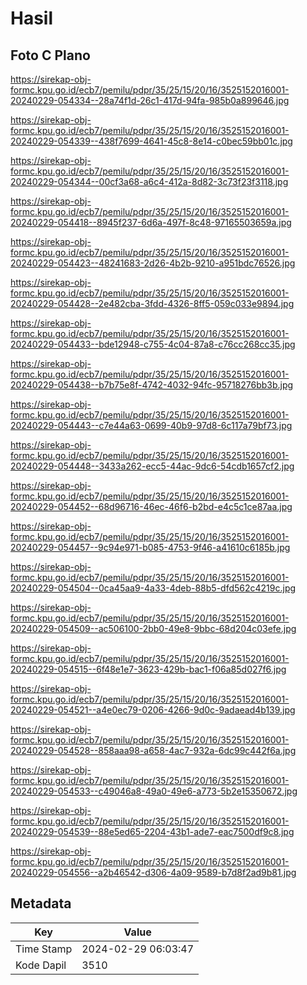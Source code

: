 # Hasil

## Foto C Plano

https://sirekap-obj-formc.kpu.go.id/ecb7/pemilu/pdpr/35/25/15/20/16/3525152016001-20240229-054334--28a74f1d-26c1-417d-94fa-985b0a899646.jpg

https://sirekap-obj-formc.kpu.go.id/ecb7/pemilu/pdpr/35/25/15/20/16/3525152016001-20240229-054339--438f7699-4641-45c8-8e14-c0bec59bb01c.jpg

https://sirekap-obj-formc.kpu.go.id/ecb7/pemilu/pdpr/35/25/15/20/16/3525152016001-20240229-054344--00cf3a68-a6c4-412a-8d82-3c73f23f3118.jpg

https://sirekap-obj-formc.kpu.go.id/ecb7/pemilu/pdpr/35/25/15/20/16/3525152016001-20240229-054418--8945f237-6d6a-497f-8c48-97165503659a.jpg

https://sirekap-obj-formc.kpu.go.id/ecb7/pemilu/pdpr/35/25/15/20/16/3525152016001-20240229-054423--48241683-2d26-4b2b-9210-a951bdc76526.jpg

https://sirekap-obj-formc.kpu.go.id/ecb7/pemilu/pdpr/35/25/15/20/16/3525152016001-20240229-054428--2e482cba-3fdd-4326-8ff5-059c033e9894.jpg

https://sirekap-obj-formc.kpu.go.id/ecb7/pemilu/pdpr/35/25/15/20/16/3525152016001-20240229-054433--bde12948-c755-4c04-87a8-c76cc268cc35.jpg

https://sirekap-obj-formc.kpu.go.id/ecb7/pemilu/pdpr/35/25/15/20/16/3525152016001-20240229-054438--b7b75e8f-4742-4032-94fc-95718276bb3b.jpg

https://sirekap-obj-formc.kpu.go.id/ecb7/pemilu/pdpr/35/25/15/20/16/3525152016001-20240229-054443--c7e44a63-0699-40b9-97d8-6c117a79bf73.jpg

https://sirekap-obj-formc.kpu.go.id/ecb7/pemilu/pdpr/35/25/15/20/16/3525152016001-20240229-054448--3433a262-ecc5-44ac-9dc6-54cdb1657cf2.jpg

https://sirekap-obj-formc.kpu.go.id/ecb7/pemilu/pdpr/35/25/15/20/16/3525152016001-20240229-054452--68d96716-46ec-46f6-b2bd-e4c5c1ce87aa.jpg

https://sirekap-obj-formc.kpu.go.id/ecb7/pemilu/pdpr/35/25/15/20/16/3525152016001-20240229-054457--9c94e971-b085-4753-9f46-a41610c6185b.jpg

https://sirekap-obj-formc.kpu.go.id/ecb7/pemilu/pdpr/35/25/15/20/16/3525152016001-20240229-054504--0ca45aa9-4a33-4deb-88b5-dfd562c4219c.jpg

https://sirekap-obj-formc.kpu.go.id/ecb7/pemilu/pdpr/35/25/15/20/16/3525152016001-20240229-054509--ac506100-2bb0-49e8-9bbc-68d204c03efe.jpg

https://sirekap-obj-formc.kpu.go.id/ecb7/pemilu/pdpr/35/25/15/20/16/3525152016001-20240229-054515--6f48e1e7-3623-429b-bac1-f06a85d027f6.jpg

https://sirekap-obj-formc.kpu.go.id/ecb7/pemilu/pdpr/35/25/15/20/16/3525152016001-20240229-054521--a4e0ec79-0206-4266-9d0c-9adaead4b139.jpg

https://sirekap-obj-formc.kpu.go.id/ecb7/pemilu/pdpr/35/25/15/20/16/3525152016001-20240229-054528--858aaa98-a658-4ac7-932a-6dc99c442f6a.jpg

https://sirekap-obj-formc.kpu.go.id/ecb7/pemilu/pdpr/35/25/15/20/16/3525152016001-20240229-054533--c49046a8-49a0-49e6-a773-5b2e15350672.jpg

https://sirekap-obj-formc.kpu.go.id/ecb7/pemilu/pdpr/35/25/15/20/16/3525152016001-20240229-054539--88e5ed65-2204-43b1-ade7-eac7500df9c8.jpg

https://sirekap-obj-formc.kpu.go.id/ecb7/pemilu/pdpr/35/25/15/20/16/3525152016001-20240229-054556--a2b46542-d306-4a09-9589-b7d8f2ad9b81.jpg


## Metadata

| Key        | Value               |
| ---------- | ------------------- |
| Time Stamp | 2024-02-29 06:03:47 |
| Kode Dapil | 3510                |



